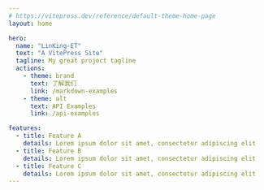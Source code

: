 ```yaml
---
# https://vitepress.dev/reference/default-theme-home-page
layout: home

hero:
  name: "LinKing-ET"
  text: "A VitePress Site"
  tagline: My great project tagline
  actions:
    - theme: brand
      text: 了解我们
      link: /markdown-examples
    - theme: alt
      text: API Examples
      link: /api-examples

features:
  - title: Feature A
    details: Lorem ipsum dolor sit amet, consectetur adipiscing elit
  - title: Feature B
    details: Lorem ipsum dolor sit amet, consectetur adipiscing elit
  - title: Feature C
    details: Lorem ipsum dolor sit amet, consectetur adipiscing elit
---
```


